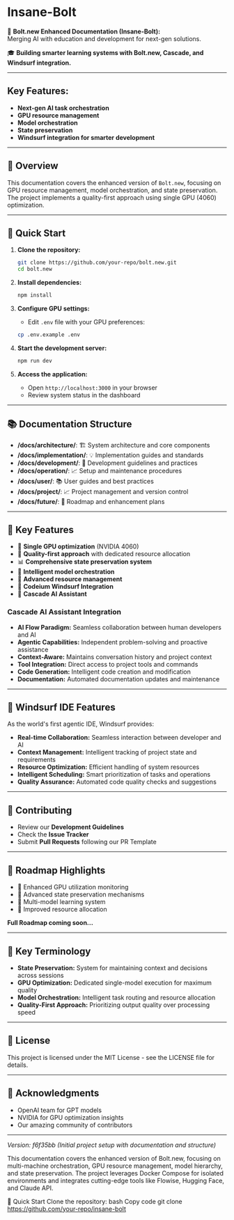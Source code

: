 # Insane-Bolt

🚀 **Bolt.new Enhanced Documentation (Insane-Bolt):**  
Merging AI with education and development for next-gen solutions.

🎓 **Building smarter learning systems with Bolt.new, Cascade, and Windsurf integration.**

---

## Key Features:
- **Next-gen AI task orchestration**
- **GPU resource management**
- **Model orchestration**
- **State preservation**
- **Windsurf integration for smarter development**

---

## 🎯 Overview
This documentation covers the enhanced version of `Bolt.new`, focusing on GPU resource management, model orchestration, and state preservation. The project implements a quality-first approach using single GPU (4060) optimization.

---

## 🚀 Quick Start

1. **Clone the repository:**
    ```bash
    git clone https://github.com/your-repo/bolt.new.git
    cd bolt.new
    ```

2. **Install dependencies:**
    ```bash
    npm install
    ```

3. **Configure GPU settings:**
    - Edit `.env` file with your GPU preferences:
    ```bash
    cp .env.example .env
    ```

4. **Start the development server:**
    ```bash
    npm run dev
    ```

5. **Access the application:**
    - Open `http://localhost:3000` in your browser
    - Review system status in the dashboard

---

## 📚 Documentation Structure

- **/docs/architecture/**: 🏗️ System architecture and core components
- **/docs/implementation/**: 💡 Implementation guides and standards
- **/docs/development/**: 🔧 Development guidelines and practices
- **/docs/operation/**: 📈 Setup and maintenance procedures
- **/docs/user/**: 📚 User guides and best practices
- **/docs/project/**: 📈 Project management and version control
- **/docs/future/**: 🔮 Roadmap and enhancement plans

---

## 🎯 Key Features

- 🧠 **Single GPU optimization** (NVIDIA 4060)
- 🔄 **Quality-first approach** with dedicated resource allocation
- 📊 **Comprehensive state preservation system**
- 🤝 **Intelligent model orchestration**
- 🔧 **Advanced resource management**
- 🚀 **Codeium Windsurf Integration**
- 🤖 **Cascade AI Assistant**

### Cascade AI Assistant Integration
- **AI Flow Paradigm:** Seamless collaboration between human developers and AI
- **Agentic Capabilities:** Independent problem-solving and proactive assistance
- **Context-Aware:** Maintains conversation history and project context
- **Tool Integration:** Direct access to project tools and commands
- **Code Generation:** Intelligent code creation and modification
- **Documentation:** Automated documentation updates and maintenance

---

## 🌊 Windsurf IDE Features

As the world's first agentic IDE, Windsurf provides:

- **Real-time Collaboration:** Seamless interaction between developer and AI
- **Context Management:** Intelligent tracking of project state and requirements
- **Resource Optimization:** Efficient handling of system resources
- **Intelligent Scheduling:** Smart prioritization of tasks and operations
- **Quality Assurance:** Automated code quality checks and suggestions

---

## 🚀 Contributing

- Review our **Development Guidelines**
- Check the **Issue Tracker**
- Submit **Pull Requests** following our PR Template

---

## 🔮 Roadmap Highlights

- 🎯 Enhanced GPU utilization monitoring
- 🚀 Advanced state preservation mechanisms
- 🤝 Multi-model learning system
- 🔧 Improved resource allocation

**Full Roadmap coming soon...**

---

## 🤝 Key Terminology

- **State Preservation:** System for maintaining context and decisions across sessions
- **GPU Optimization:** Dedicated single-model execution for maximum quality
- **Model Orchestration:** Intelligent task routing and resource allocation
- **Quality-First Approach:** Prioritizing output quality over processing speed

---

## 📝 License

This project is licensed under the MIT License - see the LICENSE file for details.

---

## 🙏 Acknowledgments

- OpenAI team for GPT models
- NVIDIA for GPU optimization insights
- Our amazing community of contributors

---

*Version: f6f35bb (Initial project setup with documentation and structure)*


This documentation covers the enhanced version of Bolt.new, focusing on multi-machine orchestration, GPU resource management, model hierarchy, and state preservation. The project leverages Docker Compose for isolated environments and integrates cutting-edge tools like Flowise, Hugging Face, and Claude API.

🚀 Quick Start
Clone the repository:
bash
Copy code
git clone https://github.com/your-repo/insane-bolt
